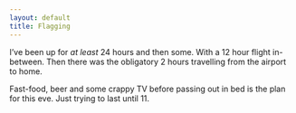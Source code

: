 ```yaml
---
layout: default
title: Flagging
---
```


I’ve been up for _at least_ 24 hours and then some. With a 12 hour flight in-between. Then there was the obligatory 2 hours travelling from the airport to home.

Fast-food, beer and some crappy TV before passing out in bed is the plan for this eve. Just trying to last until 11.